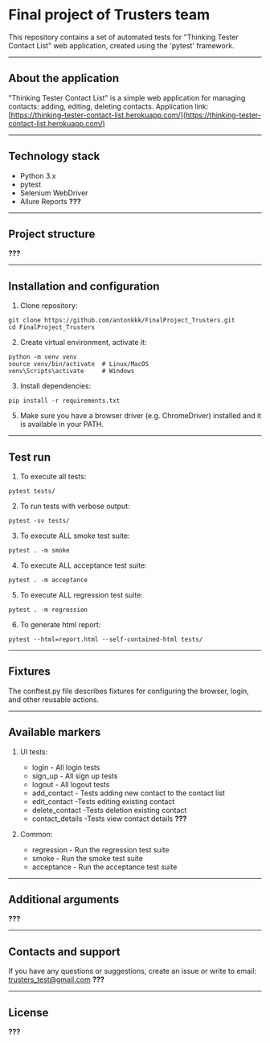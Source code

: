 # Final project of Trusters team
This repository contains a set of automated tests for "Thinking Tester Contact List" web application, created using the 'pytest' framework.

---
## About the application
"Thinking Tester Contact List" is a simple web application for managing contacts: adding, editing, deleting contacts.
Application link: [https://thinking-tester-contact-list.herokuapp.com/](https://thinking-tester-contact-list.herokuapp.com/)

---
## Technology stack
- Python 3.x
- pytest
- Selenium WebDriver
- Allure Reports **???**
  
---
## Project structure
**???**

---
## Installation and configuration
1. Clone repository:
```
git clone https://github.com/antonkkk/FinalProject_Trusters.git
cd FinalProject_Trusters
```

2. Create virtual environment, activate it:
```
python -m venv venv
source venv/bin/activate  # Linux/MacOS
venv\Scripts\activate     # Windows
```

3. Install dependencies:
```
pip install -r requirements.txt
```

5. Make sure you have a browser driver (e.g. ChromeDriver) installed and it is available in your PATH.

---
## Test run
1. To execute all tests:
```
pytest tests/
```

2. To run tests with verbose output:
```
pytest -sv tests/
```

3. To execute ALL smoke test suite:
```
pytest . -m smoke
```

4. To execute ALL acceptance test suite:
```
pytest . -m acceptance
```

5. To execute ALL regression test suite:
```
pytest . -m regression
``` 

6. To generate html report:
```
pytest --html=report.html --self-contained-html tests/
```

---
## Fixtures
The conftest.py file describes fixtures for configuring the browser, login, and other reusable actions.

---
## Available markers
1. UI tests:
   * login - All login tests
   * sign_up - All sign up tests
   * logout - All logout tests
   * add_contact - Tests adding new contact to the contact list
   * edit_contact -Tests editing existing contact
   * delete_contact -Tests deletion existing contact
   * contact_details -Tests view contact details
   **???**

2. Common:
   * regression - Run the regression test suite
   * smoke - Run the smoke test suite
   * acceptance - Run the acceptance test suite

---
## Additional arguments
**???**

---
## Contacts and support
If you have any questions or suggestions, create an issue or write to email:
trusters_test@gmail.com **???**

---
## License
**???**
